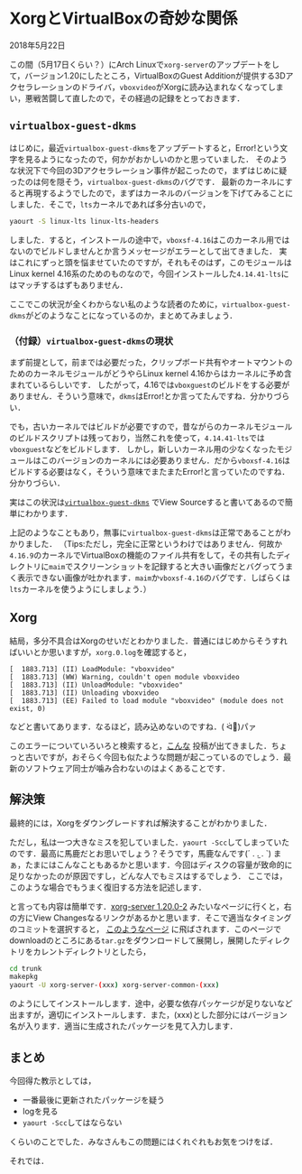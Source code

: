 # XorgとVirtualBoxの奇妙な関係

<p class="date">2018年5月22日</p>

この間（5月17日くらい？）にArch Linuxで`xorg-server`のアップデートをして，バージョン1.20にしたところ，VirtualBoxのGuest Additionが提供する3Dアクセラレーションのドライバ，`vboxvideo`がXorgに読み込まれなくなってしまい，悪戦苦闘して直したので，その経過の記録をとっておきます．

## `virtualbox-guest-dkms`
はじめに，最近`virtualbox-guest-dkms`をアップデートすると，Error!という文字を見るようになったので，何かがおかしいのかと思っていました．
そのような状況下で今回の3Dアクセラレーション事件が起こったので，まずはじめに疑ったのは何を隠そう，`virtualbox-guest-dkms`のバグです．
最新のカーネルにすると再現するようでしたので，まずはカーネルのバージョンを下げてみることにしました．そこで，`lts`カーネルであれば多分古いので，

```bash
yaourt -S linux-lts linux-lts-headers
```

しました．すると，インストールの途中で，`vboxsf-4.16`はこのカーネル用ではないのでビルドしませんとか言うメッセージがエラーとして出てきました．
実はこれにずっと頭を悩ませていたのですが，それもそのはず，このモジュールはLinux kernel 4.16系のためのものなので，今回インストールした`4.14.41-lts`にはマッチするはずもありません．

ここでこの状況が全くわからない私のような読者のために，`virtualbox-guest-dkms`がどのようなことになっているのか，まとめてみましょう．

### （付録）`virtualbox-guest-dkms`の現状
まず前提として，前までは必要だった，クリップボード共有やオートマウントのためのカーネルモジュールがどうやらLinux kernel 4.16からはカーネルに予め含まれているらしいです．
したがって，4.16では`vboxguest`のビルドをする必要がありません．そういう意味で，`dkms`はError!とか言ってたんですね．分かりづらい．

でも，古いカーネルではビルドが必要ですので，昔ながらのカーネルモジュールのビルドスクリプトは残っており，当然これを使って，`4.14.41-lts`では`vboxguest`などをビルドします．
しかし，新しいカーネル用の少なくなったモジュールはこのバージョンのカーネルには必要ありません．だから`vboxsf-4.16`はビルドする必要はなく，そういう意味でまたまたError!と言っていたのですね．分かりづらい．

実はこの状況は[`virtualbox-guest-dkms`](https://www.archlinux.jp/packages/community/x86_64/virtualbox-guest-dkms/)
でView Sourceすると書いてあるので簡単にわかります．

上記のようなこともあり，無事に`virtualbox-guest-dkms`は正常であることがわかりました．
（Tips:ただし，完全に正常というわけではありません．何故か`4.16.9`のカーネルでVirtualBoxの機能のファイル共有をして，その共有したディレクトリに`maim`でスクリーンショットを記録すると大きい画像だとバグってうまく表示できない画像が吐かれます．`maim`か`vboxsf-4.16`のバグです．しばらくは`lts`カーネルを使うようにしましょう．）

## Xorg
結局，多分不具合はXorgのせいだとわかりました．普通にはじめからそうすればいいとか思いますが，`xorg.0.log`を確認すると，

```
[  1883.713] (II) LoadModule: "vboxvideo"
[  1883.713] (WW) Warning, couldn't open module vboxvideo
[  1883.713] (II) UnloadModule: "vboxvideo"
[  1883.713] (II) Unloading vboxvideo
[  1883.713] (EE) Failed to load module "vboxvideo" (module does not exist, 0)
```

などと書いてあります．なるほど，読み込めないのですね．( ᐛ👐)パァ

このエラーについていろいろと検索すると，[こんな](https://forums.virtualbox.org/viewtopic.php?f=3&t=84652#p402321)
投稿が出てきました．ちょっと古いですが，おそらく今回も似たような問題が起こっているのでしょう．最新のソフトウェア同士が噛み合わないのはよくあることです．

## 解決策
最終的には，Xorgをダウングレードすれば解決することがわかりました．

ただし，私は一つ大きなミスを犯していました．`yaourt -Scc`してしまっていたのです．最高に馬鹿だとお思いでしょう？そうです，馬鹿なんです(´ . .̫ . \`)
まぁ，たまにはこんなこともあるかと思います．今回はディスクの容量が致命的に足りなかったのが原因ですし，どんな人でもミスはするでしょう．
ここでは，このような場合でもうまく復旧する方法を記述します．

と言っても内容は簡単です．[xorg-server 1.20.0-2](https://www.archlinux.org/packages/extra/x86_64/xorg-server/)
みたいなページに行くと，右の方にView Changesなるリンクがあるかと思います．そこで適当なタイミングのコミットを選択すると，
[このようなページ](https://git.archlinux.org/svntogit/packages.git/commit/trunk?h=packages/xorg-server&id=d12bc9dda2ac15052c74b51eca1199a3b3a37693)
に飛ばされます．このページでdownloadのところにある`tar.gz`をダウンロードして展開し，展開したディレクトリをカレントディレクトリとしたら，

```bash
cd trunk
makepkg
yaourt -U xorg-server-(xxx) xorg-server-common-(xxx)
```

のようにしてインストールします．途中，必要な依存パッケージが足りないなど出ますが，適切にインストールします．また，(xxx)とした部分にはバージョン名が入ります．適当に生成されたパッケージを見て入力します．

## まとめ
今回得た教示としては，

* 一番最後に更新されたパッケージを疑う
* logを見る
* `yaourt -Scc`してはならない

くらいのことでした．みなさんもこの問題にはくれぐれもお気をつけをば．

それでは．
